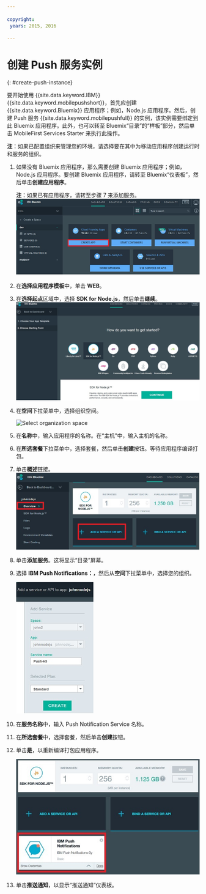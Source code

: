 ```yaml
---

copyright:
 years: 2015, 2016

---
```


# 创建 Push 服务实例
{: #create-push-instance}

要开始使用 {{site.data.keyword.IBM}} {{site.data.keyword.mobilepushshort}}，首先应创建 {{site.data.keyword.Bluemix}} 应用程序；例如，Node.js 应用程序。然后，创建 Push 服务 {{site.data.keyword.mobilepushfull}} 的实例，该实例需要绑定到此 Bluemix 应用程序。此外，也可以转至 Bluemix“目录”的“样板”部分，然后单击 MobileFirst Services Starter 来执行此操作。

**注**：如果已配置组织来管理您的环境，请选择要在其中为移动应用程序创建运行时和服务的组织。


1. 如果没有 Bluemix 应用程序，那么需要创建 Bluemix 应用程序；例如，Node.js 应用程序。要创建 Bluemix 应用程序，请转至 Bluemix“仪表板”，然后单击**创建应用程序**。
	
	**注**：如果已有应用程序，请转至步骤 7 来添加服务。![创建服务实例](images/create_service_instance1.jpg "创建服务实例")

1. 在**选择应用程序模板**中，单击 **WEB**。

3. 在**选择起点**区域中，选择 **SDK for Node.js**，然后单击**继续**。![起点](images/create_service_nodejs2.jpg) 

4. 在**空间**下拉菜单中，选择组织空间。

	![
Select organization space](images/create_a_service3.jpg)
1. 在**名称**中，输入应用程序的名称。在“主机”中，输入主机的名称。

1. 在**所选套餐**下拉菜单中，选择套餐，然后单击**创建**按钮。等待应用程序编译打包。

1. 单击**概述**链接。![添加服务](images/create_service_add4.jpg)
1. 单击**添加服务**。这将显示“目录”屏幕。

1. 选择 **IBM Push Notifications：**，然后从**空间**下拉菜单中，选择您的组织。

	![组织空间下拉菜单](images/create_service_org.jpg)
1. 在**服务名称**中，输入 Push Notification Service 名称。

1. 在**所选套餐**中，选择套餐，然后单击**创建**按钮。

1. 单击**是**，以重新编译打包应用程序。

	![IBM Push Notification Service](images/create_service_notification5.jpg)

1. 单击**推送通知**，以显示“推送通知”仪表板。
